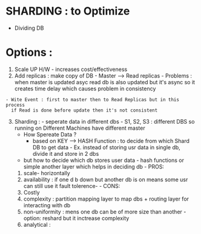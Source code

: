 
# SHARDING : to Optimize
  - Dividing DB

# Options : 
  1. Scale UP H/W - increases cost/effectiveness
  2. Add replicas : make copy of DB - 
    Master --> Read replicas
    - Problems : when master is updated asyc read db is also updated 
      but it's async so it creates time delay which causes problem in consistency 
          
    - Wite Event : first to master then to Read Replicas but in this process 
      if Read is done before update then it's not consistent
  3. Sharding : 
    - seperate data in different dbs
    - S1, S2, S3 : different DBS so running on Different Machines have different master
     - How Spereate Data ?
       - based on KEY --> HASH Function : to decide from which Shard DB to get data
    - Ex. instead of storing usr data in single db, divide it and store in 2 dbs
      - but how to decide which db stores user data - hash functions or simple another layer which 
      helps in deciding db
    - PROS: 
      1. scale- horizontally
      2. availability : if one d b down but another db is on means some usr can still use it
         fault tolerence-
    - CONS:
      1. Costly 
      2. complexity : partition mapping layer to map dbs +  routing layer for interacting with db
      3. non-uniformity : mens one db can be of more size than another - option: reshard but it inctrease complexity
      4. analytical : 


